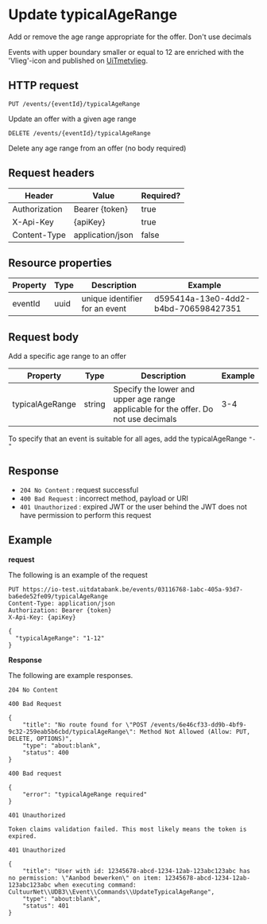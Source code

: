 ---
---

# Update typicalAgeRange

Add or remove the age range appropriate for the offer.
Don't use decimals

Events with upper boundary smaller or equal to 12 are enriched with the 'Vlieg'-icon and published on [UiTmetvlieg](https://www.uitinvlaanderen.be/vlieg).

## HTTP request

```
PUT /events/{eventId}/typicalAgeRange
```

Update an offer with a given age range

```
DELETE /events/{eventId}/typicalAgeRange
```

Delete any age range from an offer (no body required)

## Request headers

| Header        | Value            | Required? |
| ------------- | ---------------- | --------- |
| Authorization | Bearer {token}   | true      |
| X-Api-Key     | {apiKey}         | true      |
| Content-Type  | application/json | false     |

## Resource properties

| Property	| Type | Description | Example |
|--|--|--|--|
| eventId	| uuid | unique identifier for an event | d595414a-13e0-4dd2-b4bd-706598427351 |

## Request body

Add a specific age range to an offer

| Property	| Type | Description | Example |
|--|--|--|--|
| typicalAgeRange | string | Specify the lower and upper age range applicable for the offer. Do not use decimals | 3-4 |

To specify that an event is suitable for all ages, add the typicalAgeRange `"-"`


## Response

* `204 No Content` : request successful
* `400 Bad Request` : incorrect method, payload or URI
* `401 Unauthorized` : expired JWT or the user behind the JWT does not have permission to perform this request

## Example

**request**

The following is an example of the request

```
PUT https://io-test.uitdatabank.be/events/03116768-1abc-405a-93d7-ba6ede52fe09/typicalAgeRange
Content-Type: application/json
Authorization: Bearer {token}
X-Api-Key: {apiKey}

{
  "typicalAgeRange": "1-12"
}
```

**Response**

The following are example responses.

```
204 No Content
```

```
400 Bad Request

{
    "title": "No route found for \"POST /events/6e46cf33-dd9b-4bf9-9c32-259eab5b6cbd/typicalAgeRange\": Method Not Allowed (Allow: PUT, DELETE, OPTIONS)",
    "type": "about:blank",
    "status": 400
}
```

```
400 Bad request

{
    "error": "typicalAgeRange required"
}
```

```
401 Unauthorized

Token claims validation failed. This most likely means the token is expired.
```

```
401 Unauthorized

{
    "title": "User with id: 12345678-abcd-1234-12ab-123abc123abc has no permission: \"Aanbod bewerken\" on item: 12345678-abcd-1234-12ab-123abc123abc when executing command: CultuurNet\\UDB3\\Event\\Commands\\UpdateTypicalAgeRange",
    "type": "about:blank",
    "status": 401
}
```
